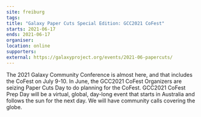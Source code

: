 ```yaml
---
site: freiburg
tags:
title: "Galaxy Paper Cuts Special Edition: GCC2021 CoFest"
starts: 2021-06-17
ends: 2021-06-17
organiser:
location: online
supporters: 
external: https://galaxyproject.org/events/2021-06-papercuts/
---
```


The 2021 Galaxy Community Conference is almost here, and that includes the CoFest on July 9-10. In June, the GCC2021 CoFest Organizers are seizing Paper Cuts Day to do planning for the CoFest. GCC2021 CoFest Prep Day will be a virtual, global, day-long event that starts in Australia and follows the sun for the next day. We will have community calls covering the globe.
